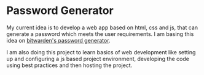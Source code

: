 # Password Generator

My current idea is to develop a web app based on html, css and js, that can generate a password which meets the user requirements.
I am basing this idea on [bitwarden's password generator](https://bitwarden.com/password-generator/).

I am also doing this project to learn basics of web development like setting up and configuring a js based project environment, developing the code using best practices and then hosting the project.